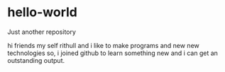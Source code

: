# hello-world
Just another repository

hi friends my self rithull and i like to make programs and new new technologies so,
i joined github to learn something new and i can get an outstanding output.
